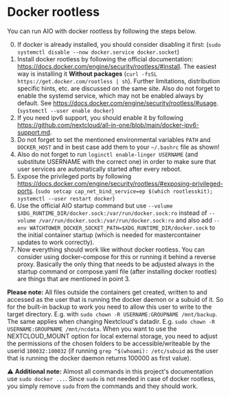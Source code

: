 # Docker rootless

You can run AIO with docker rootless by following the steps below.

0. If docker is already installed, you should consider disabling it first: (`sudo systemctl disable --now docker.service docker.socket`)
1. Install docker rootless by following the official documentation: https://docs.docker.com/engine/security/rootless/#install. The easiest way is installing it **Without packages** (`curl -fsSL https://get.docker.com/rootless | sh`). Further limitations, distribution specific hints, etc. are discussed on the same site. Also do not forget to enable the systemd service, which may not be enabled always by default. See https://docs.docker.com/engine/security/rootless/#usage. (`systemctl --user enable docker`)
1. If you need ipv6 support, you should enable it by following https://github.com/nextcloud/all-in-one/blob/main/docker-ipv6-support.md.
1. Do not forget to set the mentioned environmental variables `PATH` and `DOCKER_HOST` and in best case add them to your `~/.bashrc` file as shown!
1. Also do not forget to run `loginctl enable-linger USERNAME` (and substitute USERNAME with the correct one) in order to make sure that user services are automatically started after every reboot.
1. Expose the privileged ports by following https://docs.docker.com/engine/security/rootless/#exposing-privileged-ports. (`sudo setcap cap_net_bind_service=ep $(which rootlesskit); systemctl --user restart docker`)
1. Use the official AIO startup command but use `--volume $XDG_RUNTIME_DIR/docker.sock:/var/run/docker.sock:ro` instead of `--volume /var/run/docker.sock:/var/run/docker.sock:ro` and also add `--env WATCHTOWER_DOCKER_SOCKET_PATH=$XDG_RUNTIME_DIR/docker.sock` to the initial container startup (which is needed for mastercontainer updates to work correctly).
1. Now everything should work like without docker rootless. You can consider using docker-compose for this or running it behind a reverse proxy. Basically the only thing that needs to be adjusted always in the startup command or compose.yaml file (after installing docker rootles) are things that are mentioned in point 3.

**Please note:** All files outside the containers get created, written to and accessed as the user that is running the docker daemon or a subuid of it. So for the built-in backup to work you need to allow this user to write to the target directory. E.g. with `sudo chown -R USERNAME:GROUPNAME /mnt/backup`. The same applies when changing Nextcloud's datadir. E.g. `sudo chown -R USERNAME:GROUPNAME /mnt/ncdata`. When you want to use the NEXTCLOUD_MOUNT option for local external storage, you need to adjust the permissions of the chosen folders to be accessible/writeable by the userid `100032:100032` (if running `grep ^$(whoami): /etc/subuid` as the user that is running the docker daemon returns 100000 as first value). 

⚠️ **Additional note:** Almost all commands in this project's documentation use `sudo docker ...`. Since `sudo` is not needed in case of docker rootless, you simply remove `sudo` from the commands and they should work. 
